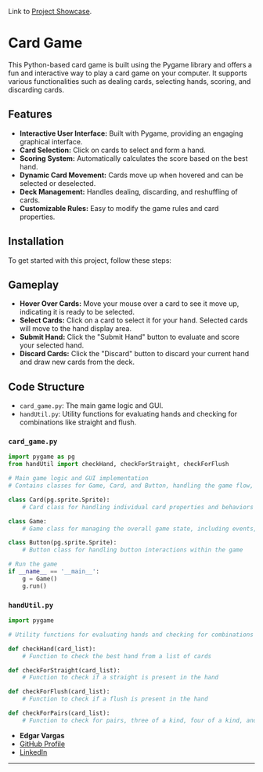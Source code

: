 
Link to [Project Showcase](https://www.edgar-vargas-portfolio.com/Cardgame.html).
# Card Game

This Python-based card game is built using the Pygame library and offers a fun and interactive way to play a card game on your computer. It supports various functionalities such as dealing cards, selecting hands, scoring, and discarding cards.

## Features
- **Interactive User Interface:** Built with Pygame, providing an engaging graphical interface.
- **Card Selection:** Click on cards to select and form a hand.
- **Scoring System:** Automatically calculates the score based on the best hand.
- **Dynamic Card Movement:** Cards move up when hovered and can be selected or deselected.
- **Deck Management:** Handles dealing, discarding, and reshuffling of cards.
- **Customizable Rules:** Easy to modify the game rules and card properties.

## Installation
To get started with this project, follow these steps:

## Gameplay
- **Hover Over Cards:** Move your mouse over a card to see it move up, indicating it is ready to be selected.
- **Select Cards:** Click on a card to select it for your hand. Selected cards will move to the hand display area.
- **Submit Hand:** Click the "Submit Hand" button to evaluate and score your selected hand.
- **Discard Cards:** Click the "Discard" button to discard your current hand and draw new cards from the deck.

## Code Structure
- `card_game.py`: The main game logic and GUI.
- `handUtil.py`: Utility functions for evaluating hands and checking for combinations like straight and flush.

### `card_game.py`

```python
import pygame as pg
from handUtil import checkHand, checkForStraight, checkForFlush

# Main game logic and GUI implementation
# Contains classes for Game, Card, and Button, handling the game flow, card interactions, and UI elements

class Card(pg.sprite.Sprite):
    # Card class for handling individual card properties and behaviors

class Game:
    # Game class for managing the overall game state, including events, updates, and rendering

class Button(pg.sprite.Sprite):
    # Button class for handling button interactions within the game

# Run the game
if __name__ == '__main__':
    g = Game()
    g.run()
```

### `handUtil.py`

```python
import pygame

# Utility functions for evaluating hands and checking for combinations

def checkHand(card_list):
    # Function to check the best hand from a list of cards

def checkForStraight(card_list):
    # Function to check if a straight is present in the hand

def checkForFlush(card_list):
    # Function to check if a flush is present in the hand

def checkForPairs(card_list):
    # Function to check for pairs, three of a kind, four of a kind, and full house in the hand
```

- **Edgar Vargas**
- [GitHub Profile](https://github.com/Edgar-Vargas)
- [LinkedIn](https://www.linkedin.com/in/edgar-vargas)

---

